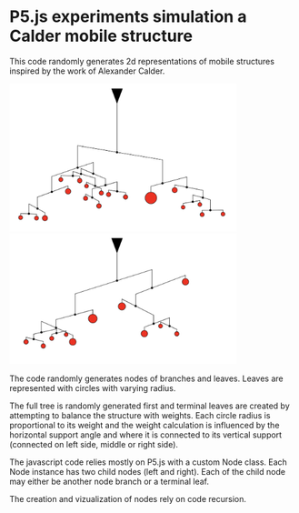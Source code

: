 # P5.js experiments simulation a Calder mobile structure
This code randomly generates 2d representations of mobile structures inspired by the work of Alexander Calder. 

<img src="./examples/ex1.png" width="400">   <img src="./examples/ex2.png" width="400">

The code randomly generates nodes of branches and leaves. Leaves are represented with circles with varying radius. 

The full tree is randomly generated first and terminal leaves are created by attempting to balance the structure with weights. Each circle radius is proportional to its weight and the weight calculation is influenced by the horizontal support angle and where it is connected to its vertical support (connected on left side, middle or right side).

The javascript code relies mostly on P5.js with a custom Node class. Each Node instance has two child nodes (left and right). Each of the child node may either be another node branch or a terminal leaf. 

The creation and vizualization of nodes rely on code recursion.

